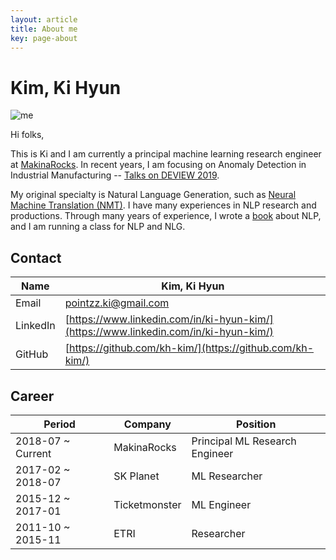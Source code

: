 ```yaml
---
layout: article
title: About me
key: page-about
---
```


# Kim, Ki Hyun

![me](https://avatars0.githubusercontent.com/u/18007785?s=460&v=4)

Hi folks,

This is Ki and I am currently a principal machine learning research engineer at [MakinaRocks](http://makinarocks.ai). In recent years, I am focusing on Anomaly Detection in Industrial Manufacturing -- [Talks on DEVIEW 2019](https://deview.kr/2019/schedule/286).

My original specialty is Natural Language Generation, such as [Neural Machine Translation (NMT)](https://github.com/kh-kim/simple-nmt). I have many experiences in NLP research and productions. Through many years of experience, I wrote a [book](http://www.yes24.com/Product/Goods/74802622) about NLP, and I am running a class for NLP and NLG. 

## Contact

| Name | Kim, Ki Hyun |
|-|-|
| Email | pointzz.ki@gmail.com |
| LinkedIn | [https://www.linkedin.com/in/ki-hyun-kim/](https://www.linkedin.com/in/ki-hyun-kim/) |
| GitHub | [https://github.com/kh-kim/](https://github.com/kh-kim/) |

## Career

| Period | Company | Position |
|-|-|-|
| 2018-07 ~ Current | MakinaRocks | Principal ML Research Engineer |
| 2017-02 ~ 2018-07 | SK Planet | ML Researcher |
| 2015-12 ~ 2017-01 | Ticketmonster | ML Engineer |
| 2011-10 ~ 2015-11 | ETRI | Researcher |

